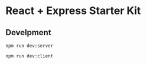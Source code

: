# React + Express Starter Kit

## Develpment

```
npm run dev:server
```

```
npm run dev:client
```